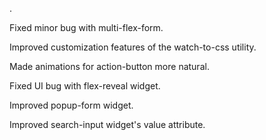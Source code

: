 .

Fixed minor bug with multi-flex-form.

Improved customization features of the watch-to-css utility.

Made animations for action-button more natural.

Fixed UI bug with flex-reveal widget.

Improved popup-form widget.

Improved search-input widget's value attribute.